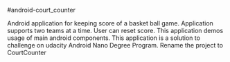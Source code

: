 #android-court_counter

Android application for keeping score of a basket ball game. 
Application supports two teams at a time. User can reset score. 
This application demos usage of main android components. 
This application is a solution to challenge on udacity Android Nano Degree Program.
Rename the project to CourtCounter

